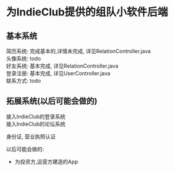 # 为IndieClub提供的组队小软件后端

## 基本系统

简历系统: 完成基本的,详情未完成, 详见RelationController.java  
头像系统: todo  
好友系统: 基本完成, 详见RelationController.java  
登录注册: 基本完成, 详见UserController.java  
联系方式: todo  

## 拓展系统(以后可能会做的)

接入IndieClub的登录系统  
接入IndieClub的论坛系统  

身份证, 营业执照认证  

以后可能会做的:   
- 为投资方,运营方建造的App  